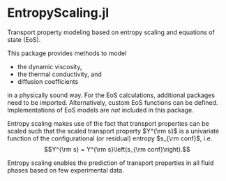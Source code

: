 # EntropyScaling.jl

Transport property modeling based on entropy scaling and equations of state (EoS).

This package provides methods to model 
- the dynamic viscosity,
- the thermal conductivity, and
- diffusion coefficients

in a physically sound way. For the EoS calculations, additional packages need to be imported.
Alternatively, custom EoS functions can be defined. Implementations of EoS models are *not*
included in this package.

Entropy scaling makes use of the fact that transport properties can be scaled such that the
scaled transport property $Y^{\rm s}$ is a univariate function of the configurational (or 
residual) entropy $s_{\rm conf}$, i.e. 
$$Y^{\rm s} = Y^{\rm s}\left(s_{\rm conf}\right).$$

Entropy scaling enables the prediction of transport properties in all fluid phases based on 
few experimental data.
